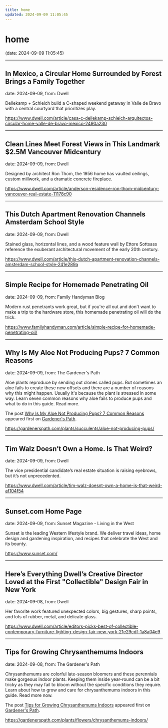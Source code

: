 ```yaml
---
title: home
updated: 2024-09-09 11:05:45
---
```


# home

(date: 2024-09-09 11:05:45)

---

## In Mexico, a Circular Home Surrounded by Forest Brings a Family Together

date: 2024-09-09, from: Dwell

Dellekamp + Schleich build a C-shaped weekend getaway in Valle de Bravo with a central courtyard that prioritizes play. 

<https://www.dwell.com/article/casa-c-dellekamp-schleich-arquitectos-circular-home-valle-de-bravo-mexico-2490a230>

---

## Clean Lines Meet Forest Views in This Landmark $2.5M Vancouver Midcentury

date: 2024-09-09, from: Dwell

Designed by architect Ron Thom, the 1956 home has vaulted ceilings, custom millwork, and a dramatic concrete fireplace. 

<https://www.dwell.com/article/anderson-residence-ron-thom-midcentury-vancouver-real-estate-11178c90>

---

## This Dutch Apartment Renovation Channels Amsterdam School Style

date: 2024-09-09, from: Dwell

Stained glass, horizontal lines, and a wood feature wall by Ettore Sottsass reference the exuberant architectural movement of the early 20th century. 

<https://www.dwell.com/article/this-dutch-apartment-renovation-channels-amsterdam-school-style-241e289a>

---

## Simple Recipe for Homemade Penetrating Oil

date: 2024-09-09, from: Family Handyman Blog

Modern rust penetrants work great, but if you're all out and don't want to make a trip to the hardware store, this homemade penetrating oil will do the trick. 

<https://www.familyhandyman.com/article/simple-recipe-for-homemade-penetrating-oil/>

---

## Why Is My Aloe Not Producing Pups? 7 Common Reasons

date: 2024-09-09, from: The Gardener's Path

<p>Aloe plants reproduce by sending out clones called pups. But sometimes an aloe fails to create these new offsets and there are a number of reasons why this might happen. Usually it's because the plant is stressed in some way. Learn seven common reasons why aloe fails to produce pups and what to do in this guide. Read more.</p>
<p>The post <a href="https://gardenerspath.com/plants/succulents/aloe-not-producing-pups/">Why Is My Aloe Not Producing Pups? 7 Common Reasons</a> appeared first on <a href="https://gardenerspath.com">Gardener&#039;s Path</a>.</p>
 

<https://gardenerspath.com/plants/succulents/aloe-not-producing-pups/>

---

## Tim Walz Doesn’t Own a Home. Is That Weird?

date: 2024-09-09, from: Dwell

The vice presidential candidate’s real estate situation is raising eyebrows, but it’s not unprecedented. 

<https://www.dwell.com/article/tim-walz-doesnt-own-a-home-is-that-weird-af104f54>

---

## Sunset.com Home Page

date: 2024-09-09, from: Sunset Magazine - Living in the West

Sunset is the leading Western lifestyle brand. We deliver travel ideas, home design and gardening inspiration, and recipes that celebrate the West and its bounty. 

<https://www.sunset.com/>

---

## Here’s Everything Dwell’s Creative Director Loved at the First "Collectible" Design Fair in New York

date: 2024-09-08, from: Dwell

Her favorite work featured unexpected colors, big gestures, sharp points, and lots of rubber, metal, and delicate glass. 

<https://www.dwell.com/article/editors-picks-best-of-collectible-contemporary-furniture-lighting-design-fair-new-york-21e29cdf-1a8a04e9>

---

## Tips for Growing Chrysanthemums Indoors

date: 2024-09-08, from: The Gardener's Path

<p>Chrysanthemums are colorful late-season bloomers and these perennials make gorgeous indoor plants. Keeping them inside year-round can be a bit tricky as they may fail to bloom without the specific conditions they require. Learn about how to grow and care for chrysanthemums indoors in this guide. Read more now.</p>
<p>The post <a href="https://gardenerspath.com/plants/flowers/chrysanthemums-indoors/">Tips for Growing Chrysanthemums Indoors</a> appeared first on <a href="https://gardenerspath.com">Gardener&#039;s Path</a>.</p>
 

<https://gardenerspath.com/plants/flowers/chrysanthemums-indoors/>

